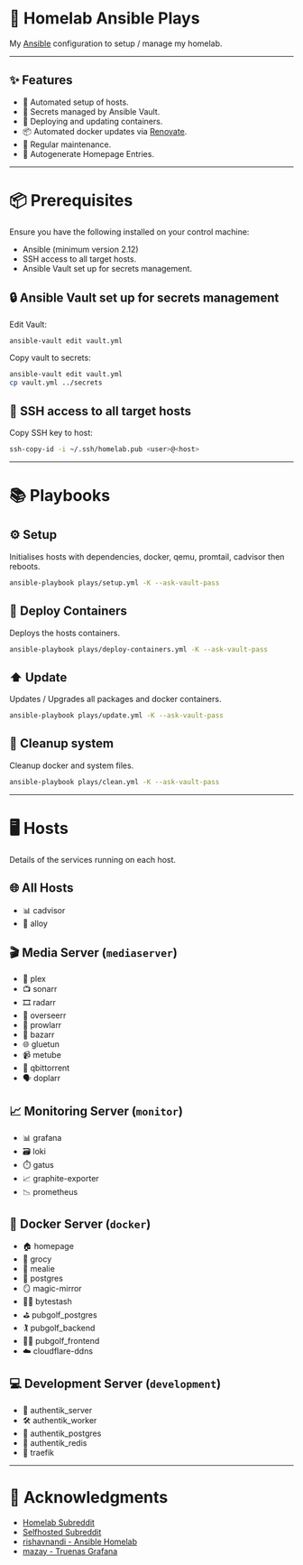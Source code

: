 # 🏡 Homelab Ansible Plays

My [Ansible](https://github.com/ansible/ansible) configuration to setup / manage my homelab.

---

## ✨ Features

- 🚀 Automated setup of hosts.
- 🔐 Secrets managed by Ansible Vault.
- 🐳 Deploying and updating containers.
- 📦 Automated docker updates via [Renovate](https://github.com/renovatebot/renovate).
- 🔄 Regular maintenance.
- 🏡 Autogenerate Homepage Entries.

---

# 📦 Prerequisites

Ensure you have the following installed on your control machine:

- Ansible (minimum version 2.12)
- SSH access to all target hosts.
- Ansible Vault set up for secrets management.

## 🔒 Ansible Vault set up for secrets management

Edit Vault:

```bash
ansible-vault edit vault.yml
```

Copy vault to secrets:

```bash
ansible-vault edit vault.yml
cp vault.yml ../secrets
```

## 🔑 SSH access to all target hosts

Copy SSH key to host:

```bash
ssh-copy-id -i ~/.ssh/homelab.pub <user>@<host>
```

---

# 📚 Playbooks

## ⚙️ Setup

Initialises hosts with dependencies, docker, qemu, promtail, cadvisor then reboots.

```bash
ansible-playbook plays/setup.yml -K --ask-vault-pass
```

## 🐳 Deploy Containers

Deploys the hosts containers.

```bash
ansible-playbook plays/deploy-containers.yml -K --ask-vault-pass
```

## ⬆️ Update

Updates / Upgrades all packages and docker containers.

```bash
ansible-playbook plays/update.yml -K --ask-vault-pass
```

## 🧹 Cleanup system

Cleanup docker and system files.

```bash
ansible-playbook plays/clean.yml -K --ask-vault-pass
```

---

# 🖥️ Hosts

Details of the services running on each host.

## 🌐 All Hosts

- 📊 cadvisor
- 🧬 alloy

## 🎬 Media Server (`mediaserver`)

- 🎥 plex
- 📺 sonarr
- 🎞️ radarr
- 👀 overseerr
- 📡 prowlarr
- 📝 bazarr
- 🌐 gluetun
- 📹 metube
- 💾 qbittorrent
- 🗣️ doplarr

## 📈 Monitoring Server (`monitor`)

- 📊 grafana
- 🗃️ loki
- ⏱️ gatus
- 📈 graphite-exporter
- 📉 prometheus

## 🐳 Docker Server (`docker`)

- 🏠 homepage
- 🛒 grocy
- 🍲 mealie
- 🐘 postgres
- 🪞 magic-mirror
- 🧑‍💻 bytestash
- ⛳ pubgolf_postgres
- 🏌️ pubgolf_backend
- 🏌️‍♂️ pubgolf_frontend
- ☁️ cloudflare-ddns

## 💻 Development Server (`development`)

- 🔐 authentik_server
- 🛠️ authentik_worker
- 🐘 authentik_postgres
- 🧠 authentik_redis
- 🚦 traefik

---

# 🙏 Acknowledgments

- [Homelab Subreddit](http://reddit.com/r/homelab)
- [Selfhosted Subreddit](http://reddit.com/r/selfhosted)
- [rishavnandi - Ansible Homelab](https://github.com/rishavnandi/ansible_homelab)
- [mazay - Truenas Grafana](https://github.com/mazay/truenas-grafana)
